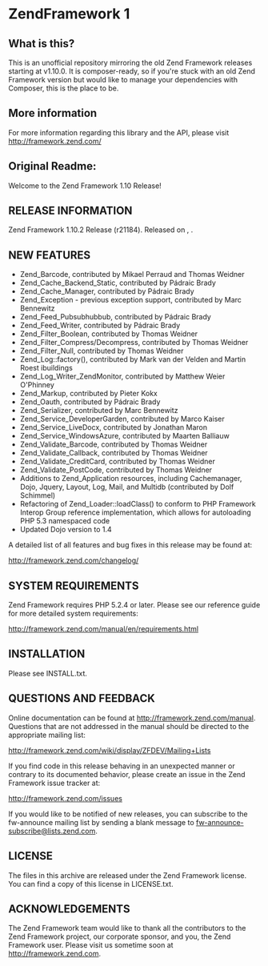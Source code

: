 # ZendFramework 1

## What is this?

This is an unofficial repository mirroring the old Zend Framework releases starting at v1.10.0. It is composer-ready, so if you're stuck with an old Zend Framework version but would like to manage your dependencies with Composer, this is the place to be.

## More information

For more information regarding this library and the API, please visit http://framework.zend.com/

## Original Readme:
Welcome to the Zend Framework 1.10 Release! 

RELEASE INFORMATION
---------------
Zend Framework 1.10.2 Release (r21184).
Released on <Month> <Day>, <Year>.

NEW FEATURES
------------

* Zend_Barcode, contributed by Mikael Perraud and Thomas Weidner
* Zend_Cache_Backend_Static, contributed by Pádraic Brady
* Zend_Cache_Manager, contributed by Pádraic Brady
* Zend_Exception - previous exception support, contributed by Marc Bennewitz
* Zend_Feed_Pubsubhubbub, contributed by Pádraic Brady
* Zend_Feed_Writer, contributed by Pádraic Brady
* Zend_Filter_Boolean, contributed by Thomas Weidner
* Zend_Filter_Compress/Decompress, contributed by Thomas Weidner
* Zend_Filter_Null, contributed by Thomas Weidner
* Zend_Log::factory(), contributed by Mark van der Velden and Martin Roest ibuildings
* Zend_Log_Writer_ZendMonitor, contributed by Matthew Weier O'Phinney
* Zend_Markup, contributed by Pieter Kokx
* Zend_Oauth, contributed by Pádraic Brady
* Zend_Serializer, contributed by Marc Bennewitz
* Zend_Service_DeveloperGarden, contributed by Marco Kaiser
* Zend_Service_LiveDocx, contributed by Jonathan Maron
* Zend_Service_WindowsAzure, contributed by Maarten Balliauw
* Zend_Validate_Barcode, contributed by Thomas Weidner
* Zend_Validate_Callback, contributed by Thomas Weidner
* Zend_Validate_CreditCard, contributed by Thomas Weidner
* Zend_Validate_PostCode, contributed by Thomas Weidner
* Additions to Zend_Application resources, including Cachemanager, Dojo, Jquery,
  Layout, Log, Mail, and Multidb (contributed by Dolf Schimmel)
* Refactoring of Zend_Loader::loadClass() to conform to PHP Framework Interop
  Group reference implementation, which allows for autoloading PHP 5.3
  namespaced code
* Updated Dojo version to 1.4

A detailed list of all features and bug fixes in this release may be found at:

http://framework.zend.com/changelog/

SYSTEM REQUIREMENTS
-------------------

Zend Framework requires PHP 5.2.4 or later. Please see our reference
guide for more detailed system requirements:

http://framework.zend.com/manual/en/requirements.html

INSTALLATION
------------

Please see INSTALL.txt.

QUESTIONS AND FEEDBACK
----------------------

Online documentation can be found at http://framework.zend.com/manual.
Questions that are not addressed in the manual should be directed to the
appropriate mailing list:

http://framework.zend.com/wiki/display/ZFDEV/Mailing+Lists

If you find code in this release behaving in an unexpected manner or
contrary to its documented behavior, please create an issue in the Zend
Framework issue tracker at:

http://framework.zend.com/issues

If you would like to be notified of new releases, you can subscribe to
the fw-announce mailing list by sending a blank message to
fw-announce-subscribe@lists.zend.com.

LICENSE
-------

The files in this archive are released under the Zend Framework license.
You can find a copy of this license in LICENSE.txt.

ACKNOWLEDGEMENTS
----------------

The Zend Framework team would like to thank all the contributors to the Zend
Framework project, our corporate sponsor, and you, the Zend Framework user.
Please visit us sometime soon at http://framework.zend.com.
